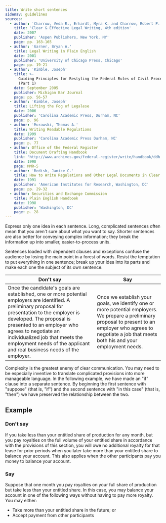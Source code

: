 ```yaml
---
title: Write short sentences
sidenav: guidelines
sources:
  - author: 'Charrow, Veda R., Erhardt, Myra K. and Charrow, Robert P.'
    title: 'Clear & Effective Legal Writing, 4th edition'
    date: 2007
    publisher: 'Aspen Publishers, New York, NY'
    page: pp. 163-165
  - author: 'Garner, Bryan A.'
    title: Legal Writing in Plain English
    date: 2001
    publisher: 'University of Chicago Press, Chicago'
    page: pp. 19-21
  - author: 'Kimble, Joseph'
    title: >-
      Guiding Principles for Restyling the Federal Rules of Civil Procedure
      (Part 1)
    date: September 2005
    publisher: Michigan Bar Journal
    page: pp. 56-57
  - author: 'Kimble, Joseph'
    title: Lifting the Fog of Legalese
    date: 2006
    publisher: 'Carolina Academic Press, Durham, NC'
    page: p. 96
  - author: 'Murawski, Thomas A.'
    title: Writing Readable Regulations
    date: 1999
    publisher: 'Carolina Academic Press Durham, NC'
    page: p. 77
  - author: Office of the Federal Register
    title: Document Drafting Handbook
    link: 'http://www.archives.gov/federal-register/write/handbook/ddh.pdf'
    date: 1998
    page: MMR-5
  - author: 'Redish, Janice C.'
    title: How to Write Regulations and Other Legal Documents in Clear English
    date: 1991
    publisher: 'American Institutes for Research, Washington, DC'
    page: pp. 29-32
  - author: Securities and Exchange Commission
    title: Plain English Handbook
    date: 1998
    publisher: 'Washington, DC'
    page: p. 28
---
```


Express only one idea in each sentence. Long, complicated sentences often mean that you aren't sure about what you want to say. Shorter sentences are also better for conveying complex information; they break the information up into smaller, easier-to-process units.

Sentences loaded with dependent clauses and exceptions confuse the audience by losing the main point in a forest of words. Resist the temptation to put everything in one sentence; break up your idea into its parts and make each one the subject of its own sentence.

Don't say  | Say
---- | ----
Once the candidate's goals are established, one or more potential employers are identified. A preliminary proposal for presentation to the employer is developed. The proposal is presented to an employer who agrees to negotiate an individualized job that meets the employment needs of the applicant and real business needs of the employer. | Once we establish your goals, we identify one or more potential employers. We prepare a preliminary proposal to present to an employer who agrees to negotiate a job that meets both his and your employment needs.

Complexity is the greatest enemy of clear communication. You may need to be especially inventive to translate complicated provisions into more manageable language. In the following example, we have made an "if" clause into a separate sentence. By beginning the first sentence with "suppose" (that is, "if") and the second sentence with "in this case" (that is, "then") we have preserved the relationship between the two.

## Example

### Don't say

If you take less than your entitled share of production for any month, but you pay royalties on the full volume of your entitled share in accordance with the provisions of this section, you will owe no additional royalty for that lease for prior periods when you later take more than your entitled share to balance your account. This also applies when the other participants pay you money to balance your account.

### Say

Suppose that one month you pay royalties on your full share of production but take less than your entitled share. In this case, you may balance your account in one of the following ways without having to pay more royalty. You may either:

- Take more than your entitled share in the future; or
- Accept payment from other participants
